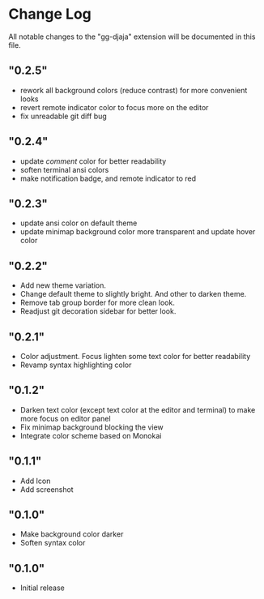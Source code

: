 # Change Log

All notable changes to the "gg-djaja" extension will be documented in this file.

## "0.2.5"
- rework all background colors (reduce contrast) for more convenient looks
- revert remote indicator color to focus more on the editor
- fix unreadable git diff bug

## "0.2.4"
- update _comment_ color for better readability
- soften terminal ansi colors
- make notification badge, and remote indicator to red

## "0.2.3"
- update ansi color on default theme
- update minimap background color more transparent and update hover color

## "0.2.2"
- Add new theme variation.
- Change default theme to slightly bright. And other to darken theme.
- Remove tab group border for more clean look.
- Readjust git decoration sidebar for better look.

## "0.2.1"
- Color adjustment. Focus lighten some text color for better readability
- Revamp syntax highlighting color

## "0.1.2"
- Darken text color (except text color at the editor and terminal) to make more focus on editor panel
- Fix minimap background blocking the view
- Integrate color scheme based on Monokai

## "0.1.1"

- Add Icon
- Add screenshot

## "0.1.0"

- Make background color darker
- Soften syntax color

## "0.1.0"

- Initial release